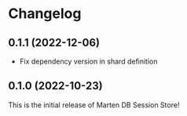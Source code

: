 # Changelog

## 0.1.1 (2022-12-06)

* Fix dependency version in shard definition

## 0.1.0 (2022-10-23)

This is the initial release of Marten DB Session Store!
